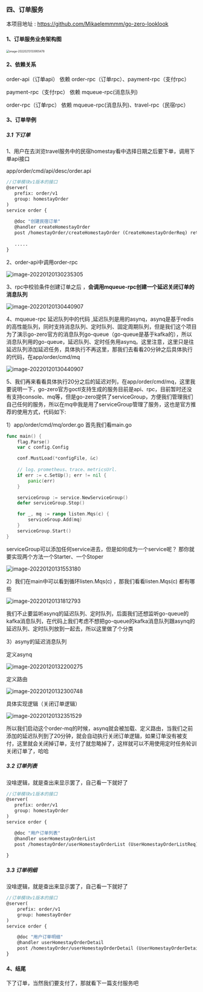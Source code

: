 

### 四、订单服务

本项目地址 :  https://github.com/Mikaelemmmm/go-zero-looklook



#### 1、订单服务业务架构图

<img src="./images/6/image-20220213133955478.png" alt="image-20220213133955478" style="zoom:50%;" />



#### 2、依赖关系

order-api（订单api） 依赖 order-rpc（订单rpc）、payment-rpc（支付rpc）

payment-rpc（支付rpc） 依赖 mqueue-rpc(消息队列)

order-rpc（订单rpc） 依赖 mqueue-rpc(消息队列)、travel-rpc（民宿rpc）





#### 3、订单举例

##### 3.1 下订单

1、用户在去浏览travel服务中的民宿homestay看中选择日期之后要下单，调用下单api接口

app/order/cmd/api/desc/order.api

```protobuf
//订单模块v1版本的接口
@server(
   prefix: order/v1
   group: homestayOrder
)
service order {
   
   @doc "创建民宿订单"
   @handler createHomestayOrder
   post /homestayOrder/createHomestayOrder (CreateHomestayOrderReq) returns (CreateHomestayOrderResp)
   
   .....
}
```



2、order-api中调用order-rpc

![image-20220120130235305](./images/6/image-20220120130235305.png)



3、rpc中校验条件创建订单之后 ，**会调用mqueue-rpc创建一个延迟关闭订单的消息队列**

![image-20220120130440907](./images/6/image-20220120130440907.png)

4、mqueue-rpc 延迟队列中的代码 ,延迟队列是用的asynq，asynq是基于redis的高性能队列，同时支持消息队列、定时队列、固定周期队列，但是我们这个项目为了演示go-zero官方的消息队列go-queue（go-queue是基于kafka的），所以消息队列用的go-queue，延迟队列、定时任务用asynq。这里注意，这里只是往延迟队列添加延迟任务，具体执行不再这里，那我们去看看20分钟之后具体执行的代码，在app/order/cmd/mq

![image-20220120130440907](./images/6/Snipaste_2022-01-20_13-08-02.jpg)

5、我们再来看看具体执行20分之后的延迟对列，在app/order/cmd/mq，这里我要说明一下，go-zero官方goctl支持生成的服务目前是api、rpc，目前暂时还没有支持console、mq等，但是go-zero提供了serviceGroup，方便我们管理我们自己任何的服务，所以在mq中我是用了serviceGroup管理了服务，这也是官方推荐的使用方式，代码如下:



1）app/order/cmd/mq/order.go 首先我们看main.go

```go
func main() {
	flag.Parse()
	var c config.Config

	conf.MustLoad(*configFile, &c)
  
	// log、prometheus、trace、metricsUrl.
	if err := c.SetUp(); err != nil {
		panic(err)
	}

	serviceGroup := service.NewServiceGroup()
	defer serviceGroup.Stop()

	for _, mq := range listen.Mqs(c) {
		serviceGroup.Add(mq)
	}
	serviceGroup.Start()
}
```

serviceGroup可以添加任何service进去，但是如何成为一个service呢？ 那你就要实现两个方法一个Starter、一个Stoper

![image-20220120131553180](./images/6/image-20220120131553180.png)

2）我们在main中可以看到循环listen.Mqs(c)  ，那我们看看listen.Mqs(c) 都有哪些

![image-20220120131812793](./images/6/image-20220120131812793.png)

我们不止要监听asynq的延迟队列、定时队列，后面我们还想监听go-queue的kafka消息队列，在代码上我们考虑不想把go-queue的kafka消息队列跟asynq的延迟队列、定时队列放到一起去，所以这里做了个分类

3）asyny的延迟消息队列

定义asynq

![image-20220120132200275](./images/6/image-20220120132200275.png)

定义路由

![image-20220120132300748](./images/6/image-20220120132300748.png)

具体实现逻辑（关闭订单逻辑）

![image-20220120132351529](./images/6/image-20220120132351529.png)

所以我们启动这个order-mq的时候，asynq就会被加载、定义路由，当我们之前添加的延迟队列到了20分钟，就会自动执行关闭订单逻辑，如果订单没有被支付，这里就会关闭掉订单，支付了就忽略掉了，这样就可以不用使用定时任务轮训关闭订单了，哈哈



##### 3.2 订单列表

没啥逻辑，就是查出来显示罢了，自己看一下就好了

```protobuf
//订单模块v1版本的接口
@server(
   prefix: order/v1
   group: homestayOrder
)
service order {

   @doc "用户订单列表"
   @handler userHomestayOrderList
   post /homestayOrder/userHomestayOrderList (UserHomestayOrderListReq) returns (UserHomestayOrderListResp)
   
}
```



##### 3.3 订单明细

没啥逻辑，就是查出来显示罢了，自己看一下就好了

```protobuf
//订单模块v1版本的接口
@server(
	prefix: order/v1
	group: homestayOrder
)
service order {

	@doc "用户订单明细"
	@handler userHomestayOrderDetail
	post /homestayOrder/userHomestayOrderDetail (UserHomestayOrderDetailReq) returns (UserHomestayOrderDetailResp)
}
```



#### 4、结尾

下了订单，当然我们要支付了，那就看下一篇支付服务吧













